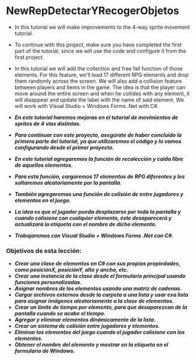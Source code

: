 # NewRepDetectarYRecogerObjetos

- In this tutorial we will make improvements to the 4-way sprite movement tutorial.
- To continue with this project, make sure you have completed the first part of the tutorial, since we will use the code and configure it from the first project.
- In this tutorial we will add the collection and free fall function of those elements.
For this feature, we'll load 17 different RPG elements and drop them randomly across the screen.
We will also add a collision feature between players and items in the game.
The idea is that the player can move around the entire screen and when he collides with any element, it will disappear and update the label with the name of said element.
We will work with Visual Studio + Windows Forms .Net with C#.

- **_En este tutorial haremos mejoras en el tutorial de movimientos de sprites de 4 vías distintas._**
- **_Para continuar con este proyecto, asegúrate de haber concluido la primera parte del tutorial, ya que utilizaremos el código y lo vamos configurando desde el primer proyecto._**
- **_En este tutorial agregaremos la función de recolección y caída libre de aquellos elementos._**
- **_Para esta función, cargaremos 17 elementos de RPG diferentes y los soltaremos aleatoriamente por la pantalla._**
- **_También agregaremos una función de colisión de entre jugadores y elementos en el juego._**
- **_La idea es que el jugador pueda desplazarse por toda la pantalla y cuando colisione con cualquier elemento, éste desaparecerá y actualizará la etiqueta con el nombre de dicho elemento._**
- **_Trabajaremos con Visual Studio + Windows Forms .Net con C#._**

### Objetivos de esta lección:

- **_Crear una clase de elementos en C# con sus propias propiedades, como posiciónX, posiciónY, alto y ancho, etc._**
- **_Crear una instancia de la clase desde el formulario principal usando funciones personalizadas._**
- **_Asignar nombres de los elementos usando una matriz de cadenas._**
- **_Cargar archivos externos desde la carpeta a una lista y usar esa lista para asignar imágenes aleatoriamente a la clase de elementos._**
- **_Crear un límite de tiempo por elemento, para que desaparezcan de la pantalla cuando se acabe el tiempo._**
- **_Agregar y eliminar elementos dinámicamente de la lista._**
- **_Crear un sistema de colisión entre jugadores y elementos._**
- **_Eliminar los elementos del juego cuando el jugador colisione con los elementos._**
- **_Obtener el nombre del elemento y mostrar en la etiqueta en el formulario de Windows._**

